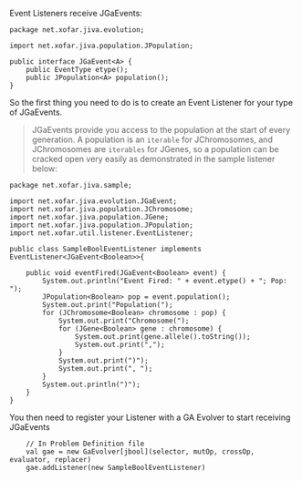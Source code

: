 Event Listeners receive JGaEvents:
```
package net.xofar.jiva.evolution;

import net.xofar.jiva.population.JPopulation;

public interface JGaEvent<A> {
	public EventType etype();
	public JPopulation<A> population();
}
```

So the first thing you need to do is to create an Event Listener for your type of JGaEvents.
> JGaEvents provide you access to the population at the start of every generation. A population is an `iterable` for JChromosomes, and JChromosomes are `iterables` for JGenes, so a population can be cracked open very easily as demonstrated in the sample listener below:
```
package net.xofar.jiva.sample;

import net.xofar.jiva.evolution.JGaEvent;
import net.xofar.jiva.population.JChromosome;
import net.xofar.jiva.population.JGene;
import net.xofar.jiva.population.JPopulation;
import net.xofar.util.listener.EventListener;

public class SampleBoolEventListener implements EventListener<JGaEvent<Boolean>>{ 

	public void eventFired(JGaEvent<Boolean> event) {
		System.out.println("Event Fired: " + event.etype() + "; Pop: ");
		JPopulation<Boolean> pop = event.population();
		System.out.print("Population(");
		for (JChromosome<Boolean> chromosome : pop) {
			System.out.print("Chromosome(");
			for (JGene<Boolean> gene : chromosome) {
				System.out.print(gene.allele().toString());
				System.out.print(",");
			}
			System.out.print(")");
			System.out.print(", ");
		}
		System.out.println(")");
	}
}
```
You then need to register your Listener with a GA Evolver to start receiving JGaEvents
```
    // In Problem Definition file
    val gae = new GaEvolver[jbool](selector, mutOp, crossOp, evaluator, replacer)
    gae.addListener(new SampleBoolEventListener)
```